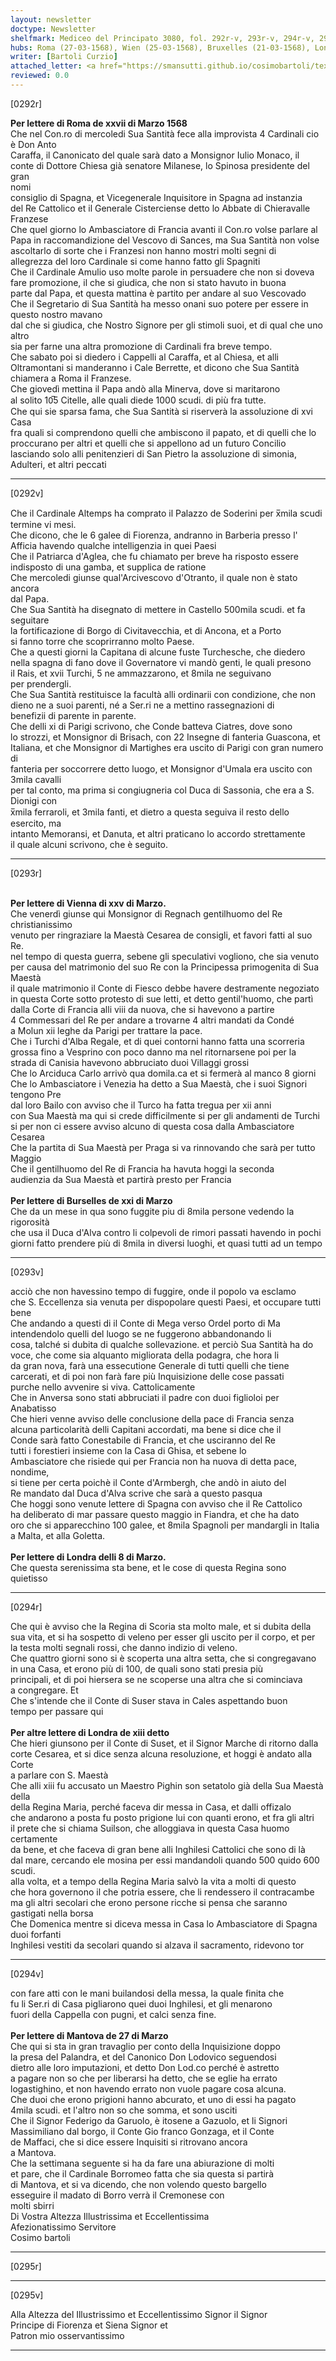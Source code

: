 ```yaml
---
layout: newsletter
doctype: Newsletter
shelfmark: Mediceo del Principato 3080, fol. 292r-v, 293r-v, 294r-v, 295r-v
hubs: Roma (27-03-1568), Wien (25-03-1568), Bruxelles (21-03-1568), London (08-03-1568), London (17-03-1568), Mantova (27-03-1568)
writer: [Bartoli Curzio]
attached_letter: <a href="https://smansutti.github.io/cosimobartoli/texts/TBD/">TBD</a>
reviewed: 0.0
---
```


[0292r]  
  
  
<strong>Per lettere di Roma de xxvii di Marzo 1568</strong>  
Che nel Con.ro di mercoledi Sua Santità fece alla improvista 4 Cardinali cio è Don Anto  
Caraffa, il Canonicato del quale sarà dato a Monsignor Iulio Monaco, il  
conte di Dottore Chiesa già senatore Milanese, lo Spinosa presidente del gran  
nomi  
consiglio di Spagna, et Vicegenerale Inquisitore in Spagna ad instanzia  
del Re Cattolico et il Generale Cisterciense detto lo Abbate di Chieravalle  
Franzese  
Che quel giorno lo Ambasciatore di Francia avanti il Con.ro volse parlare al  
Papa in raccomandizione del Vescovo di Sances, ma Sua Santità non volse  
ascoltarlo di sorte che i Franzesi non hanno mostri molti segni di  
allegrezza del loro Cardinale si come hanno fatto gli Spagniti  
Che il Cardinale Amulio uso molte parole in persuadere che non si doveva  
fare promozione, il che si giudica, che non si stato havuto in buona  
parte dal Papa, et questa mattina è partito per andare al suo Vescovado  
Che il Segretario di Sua Santità ha messo onani suo potere per essere in questo nostro mavano  
dal che si giudica, che Nostro Signore per gli stimoli suoi, et di qual che uno altro  
sia per farne una altra promozione di Cardinali fra breve tempo.  
Che sabato poi si diedero i Cappelli al Caraffa, et al Chiesa, et alli  
Oltramontani si manderanno i Cale Berrette, et dicono che Sua Santità  
chiamera a Roma il Franzese.  
Che giovedì mettina il Papa andò alla Minerva, dove si maritarono  
al solito 10̅5 Citelle, alle quali diede 1000 scudi. di più fra tutte.  
Che qui sie sparsa fama, che Sua Santità si riserverà la assoluzione di xvi Casa  
fra quali si comprendono quelli che ambiscono il papato, et di quelli che lo  
proccurano per altri et quelli che si appellono ad un futuro Concilio  
lasciando solo alli penitenzieri di San Pietro la assoluzione di simonia,  
Adulteri, et altri peccati  
  
---  

[0292v]  
  
  
Che il Cardinale Altemps ha comprato il Palazzo de Soderini per x̅mila scudi  
termine vi mesi.  
Che dicono, che le 6 galee di Fiorenza, andranno in Barberia presso l'  
Afficia havendo qualche intelligenzia in quei Paesi  
Che il Patriarca d'Aglea, che fu chiamato per breve ha risposto essere  
indisposto di una gamba, et supplica de ratione  
Che mercoledi giunse qual'Arcivescovo d'Otranto, il quale non è stato ancora  
dal Papa.  
Che Sua Santità ha disegnato di mettere in Castello 500mila scudi. et fa seguitare  
la fortificazione di Borgo di Civitavecchia, et di Ancona, et a Porto  
si fanno torre che scoprirranno molto Paese.  
Che a questi giorni la Capitana di alcune fuste Turchesche, che diedero  
nella spagna di fano dove il Governatore vi mandò genti, le quali presono  
il Rais, et xvii Turchi, 5 ne ammazzarono, et 8mila ne seguivano  
per prendergli.  
Che Sua Santità restituisce la facultà alli ordinarii con condizione, che non  
dieno ne a suoi parenti, né a Ser.ri ne a mettino rassegnazioni di  
benefizii di parente in parente.  
Che delli xi di Parigi scrivono, che Conde batteva Ciatres, dove sono  
lo strozzi, et Monsignor di Brisach, con 22 Insegne di fanteria Guascona, et  
Italiana, et che Monsignor di Martighes era uscito di Parigi con gran numero di  
fanteria per soccorrere detto luogo, et Monsignor d'Umala era uscito con 3mila cavalli  
per tal conto, ma prima si congiugneria col Duca di Sassonia, che era a S. Dionigi con  
x̅mila ferraroli, et 3mila fanti, et dietro a questa seguiva il resto dello esercito, ma  
intanto Memoransi, et Danuta, et altri praticano lo accordo strettamente  
il quale alcuni scrivono, che è seguito.  
  
---  

[0293r]  
  
  
<br/><strong>Per lettere di Vienna di xxv di Marzo.</strong>  
Che venerdì giunse qui Monsignor di Regnach gentilhuomo del Re christianissimo  
venuto per ringraziare la Maestà Cesarea de consigli, et favori fatti al suo Re.  
nel tempo di questa guerra, sebene gli speculativi vogliono, che sia venuto  
per causa del matrimonio del suo Re con la Principessa primogenita di Sua Maestà  
il quale matrimonio il Conte di Fiesco debbe havere destramente negoziato  
in questa Corte sotto protesto di sue letti, et detto gentil'huomo, che partì  
dalla Corte di Francia alli viii da nuova, che si havevono a partire  
4 Commessari del Re per andare a trovarne 4 altri mandati da Condé  
a Molun xii leghe da Parigi per trattare la pace.  
Che i Turchi d'Alba Regale, et di quei contorni hanno fatta una scorreria  
grossa fino a Vesprino con poco danno ma nel ritornarsene poi per la  
strada di Canisia havevono abbruciato duoi Villaggi grossi  
Che lo Arciduca Carlo arrivò qua domila.ca et si fermerà al manco 8 giorni  
Che lo Ambasciatore i Venezia ha detto a Sua Maestà, che i suoi Signori tengono Pre  
dal loro Bailo con avviso che il Turco ha fatta tregua per xii anni  
con Sua Maestà ma qui si crede difficilmente si per gli andamenti de Turchi  
si per non ci essere avviso alcuno di questa cosa dalla Ambasciatore Cesarea  
Che la partita di Sua Maestà per Praga si va rinnovando che sarà per tutto Maggio  
Che il gentilhuomo del Re di Francia ha havuta hoggi la seconda  
audienzia da Sua Maestà et partirà presto per Francia  
<br/><strong>Per lettere di Burselles de xxi di Marzo</strong>  
Che da un mese in qua sono fuggite piu di 8mila persone vedendo la rigorosità  
che usa il Duca d'Alva contro li colpevoli de rimori passati havendo in pochi  
giorni fatto prendere più di 8mila in diversi luoghi, et quasi tutti ad un tempo  
  
---  

[0293v]  
  
  
acciò che non havessino tempo di fuggire, onde il popolo va esclamo  
che S. Eccellenza sia venuta per dispopolare questi Paesi, et occupare tutti bene  
Che andando a questi di il Conte di Mega verso Ordel porto di Ma  
intendendolo quelli del luogo se ne fuggerono abbandonando li  
cosa, talché si dubita di qualche sollevazione. et perciò Sua Santità ha do  
voce, che come sia alquanto migliorata della podagra, che hora li  
da gran nova, farà una essecutione Generale di tutti quelli che tiene  
carcerati, et di poi non farà fare più Inquisizione delle cose passati  
purche nello avvenire si viva. Cattolicamente  
Che in Anversa sono stati abbruciati il padre con duoi figlioloi per Anabatisso  
Che hieri venne avviso delle conclusione della pace di Francia senza  
alcuna particolarità delli Capitani accordati, ma bene si dice che il  
Conde sarà fatto Conestabile di Francia, et che usciranno del Re  
tutti i forestieri insieme con la Casa di Ghisa, et sebene lo  
Ambasciatore che risiede qui per Francia non ha nuova di detta pace, nondime,  
si tiene per certa poichè il Conte d'Armbergh, che andò in aiuto del  
Re mandato dal Duca d'Alva scrive che sarà a questo pasqua  
Che hoggi sono venute lettere di Spagna con avviso che il Re Cattolico  
ha deliberato di mar passare questo maggio in Fiandra, et che ha dato  
oro che si apparecchino 100 galee, et 8mila Spagnoli per mandargli in Italia  
a Malta, et alla Goletta.  
<br/><strong>Per lettere di Londra delli 8 di Marzo.</strong>  
Che questa serenissima sta bene, et le cose di questa Regina sono quietisso  
  
---  

[0294r]  
  
  
Che qui è avviso che la Regina di Scoria sta molto male, et si dubita della  
sua vita, et si ha sospetto di veleno per esser gli uscito per il corpo, et per  
la testa molti segnali rossi, che danno indizio di veleno.  
Che quattro giorni sono si è scoperta una altra setta, che si congregavano  
in una Casa, et erono più di 100, de quali sono stati presia più  
principali, et di poi hiersera se ne scoperse una altra che si cominciava  
a congregare. Et  
Che s'intende che il Conte di Suser stava in Cales aspettando buon  
tempo per passare qui  
<br/><strong>Per altre lettere di Londra de xiii detto</strong>  
Che hieri giunsono per il Conte di Suset, et il Signor Marche di ritorno dalla  
corte Cesarea, et si dice senza alcuna resoluzione, et hoggi è andato alla Corte  
a parlare con S. Maestà  
Che alli xiii fu accusato un Maestro Pighin son setatolo già della Sua Maestà della  
della Regina Maria, perché faceva dir messa in Casa, et dalli offizalo  
che andarono a posta fu posto prigione lui con quanti erono, et fra gli altri  
il prete che si chiama Suilson, che alloggiava in questa Casa huomo certamente  
da bene, et che faceva di gran bene alli Inghilesi Cattolici che sono di là  
dal mare, cercando ele mosina per essi mandandoli quando 500 quido 600 scudi.  
alla volta, et a tempo della Regina Maria salvò la vita a molti di questo  
che hora governono il che potria essere, che li rendessero il contracambe  
ma gli altri secolari che erono persone ricche si pensa che saranno  
gastigati nella borsa  
Che Domenica mentre si diceva messa in Casa lo Ambasciatore di Spagna duoi forfanti  
Inghilesi vestiti da secolari quando si alzava il sacramento, ridevono tor  
  
---  

[0294v]  
  
  
con fare atti con le mani builandosi della messa, la quale finita che  
fu li Ser.ri di Casa pigliarono quei duoi Inghilesi, et gli menarono  
fuori della Cappella con pugni, et calci senza fine.  
<br/><strong>Per lettere di Mantova de 27 di Marzo</strong>  
Che qui si sta in gran travaglio per conto della Inquisizione doppo  
la presa del Palandra, et del Canonico Don Lodovico seguendosi  
dietro alle loro imputazioni, et detto Don Lod.co perché è astretto  
a pagare non so che per liberarsi ha detto, che se eglie ha errato  
logastighino, et non havendo errato non vuole pagare cosa alcuna.  
Che duoi che erono prigioni hanno abcurato, et uno di essi ha pagato  
4mila scudi. et l'altro non so che somma, et sono usciti  
Che il Signor Federigo da Garuolo, è itosene a Gazuolo, et li Signori  
Massimiliano dal borgo, il Conte Gio franco Gonzaga, et il Conte  
de Maffaci, che si dice essere Inquisiti si ritrovano ancora  
a Mantova.  
Che la settimana seguente si ha da fare una abiurazione di molti  
et pare, che il Cardinale Borromeo fatta che sia questa si partirà  
di Mantova, et si va dicendo, che non volendo questo bargello  
esseguire il madato di Borro verrà il Cremonese con  
molti sbirri  
Di Vostra Altezza Illustrissima et Eccellentissima  
Afezionatissimo Servitore  
Cosimo bartoli  
  
---  

[0295r]  
  
  
  
---  

[0295v]  
  
  
Alla Altezza del Illustrissimo et Eccellentissimo Signor il Signor  
Principe di Fiorenza et Siena Signor et  
Patron mio osservantissimo  
  
---  

